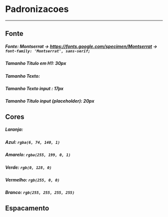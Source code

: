 # Padronizacoes
---
## Fonte 
##### Fonte: *Montserrat* -> https://fonts.google.com/specimen/Montserrat -> `font-family: 'Montserrat', sans-serif;`
##### Tamanho Titulo em H1: *30px*
##### Tamanho Texto: 
##### Tamanho Texto input : *17px*
##### Tamanho Titulo input (placeholder): *20px*
##### 


## Cores
##### Laranja: 
##### Azul: `rgba(6, 74, 140, 1)`
##### Amarelo: `rgba(255, 199, 0, 1)`
##### Verde: `rgb(0, 128, 0)`
##### Vermelho: `rgb(255, 0, 0)`
##### Branco: `rgb(255, 255, 255, 255)`


## Espacamento






